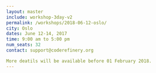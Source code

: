 ```yaml
---
layout: master
include: workshop-3day-v2
permalink: /workshops/2018-06-12-oslo/
city: Oslo
dates: June 12-14, 2017
time: 9:00 am to 5:00 pm
num_seats: 32
contact: support@coderefinery.org

More deatils will be available before 01 February 2018.
---
```

